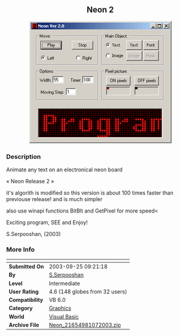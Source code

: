 ﻿<div align="center">

## Neon 2

<img src="PIC2003107719149254.gif">
</div>

### Description

Animate any text on an electronical neon board

« Neon Release 2 »

it's algorith is modified so this version is about 100 times faster than previouse release! and is much simpler

also use winapi functions BitBlt and GetPixel for more speed<

Exciting program, SEE and Enjoy!

S.Serpooshan, (2003)
 
### More Info
 


<span>             |<span>
---                |---
**Submitted On**   |2003-09-25 09:21:18
**By**             |[S\.Serpooshan](https://github.com/Planet-Source-Code/PSCIndex/blob/master/ByAuthor/s-serpooshan.md)
**Level**          |Intermediate
**User Rating**    |4.6 (148 globes from 32 users)
**Compatibility**  |VB 6\.0
**Category**       |[Graphics](https://github.com/Planet-Source-Code/PSCIndex/blob/master/ByCategory/graphics__1-46.md)
**World**          |[Visual Basic](https://github.com/Planet-Source-Code/PSCIndex/blob/master/ByWorld/visual-basic.md)
**Archive File**   |[Neon\_21654981072003\.zip](https://github.com/Planet-Source-Code/s-serpooshan-neon-2__1-49027/archive/master.zip)









